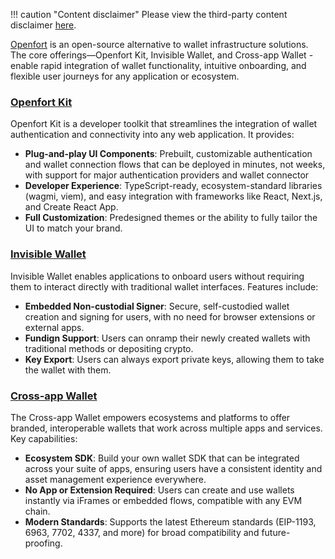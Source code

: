 !!! caution "Content disclaimer"
    Please view the third-party content disclaimer [here](https://github.com/0xPolygon/polygon-docs/blob/main/CONTENT_DISCLAIMER.md).

[Openfort](https://openfort.io) is an open-source alternative to wallet infrastructure solutions. The core offerings—Openfort Kit, Invisible Wallet, and Cross-app Wallet - enable rapid integration of wallet functionality, intuitive onboarding, and flexible user journeys for any application or ecosystem.

### [Openfort Kit](https://www.openfort.io/docs/products/kit/react/quickstart)

Openfort Kit is a developer toolkit that streamlines the integration of wallet authentication and connectivity into any web application. It provides:

- **Plug-and-play UI Components**: Prebuilt, customizable authentication and wallet connection flows that can be deployed in minutes, not weeks, with support for major authentication providers and wallet connector
- **Developer Experience**: TypeScript-ready, ecosystem-standard libraries (wagmi, viem), and easy integration with frameworks like React, Next.js, and Create React App.
- **Full Customization**: Predesigned themes or the ability to fully tailor the UI to match your brand.

### [Invisible Wallet](https://www.openfort.io/docs/products/embedded-wallet/javascript)

Invisible Wallet enables applications to onboard users without requiring them to interact directly with traditional wallet interfaces. Features include:

- **Embedded Non-custodial Signer**: Secure, self-custodied wallet creation and signing for users, with no need for browser extensions or external apps.
- **Fundign Support**: Users can onramp their newly created wallets with traditional methods or depositing crypto. 
- **Key Export**: Users can always export private keys, allowing them to take the wallet with them.

### [Cross-app Wallet](https://www.openfort.io/docs/products/cross-app-wallet/setup)

The Cross-app Wallet empowers ecosystems and platforms to offer branded, interoperable wallets that work across multiple apps and services. Key capabilities:

- **Ecosystem SDK**: Build your own wallet SDK that can be integrated across your suite of apps, ensuring users have a consistent identity and asset management experience everywhere.
- **No App or Extension Required**: Users can create and use wallets instantly via iFrames or embedded flows, compatible with any EVM chain.
- **Modern Standards**: Supports the latest Ethereum standards (EIP-1193, 6963, 7702, 4337, and more) for broad compatibility and future-proofing.
